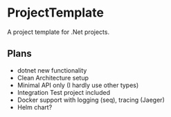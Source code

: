 # ProjectTemplate

A project template for .Net projects.

## Plans

- dotnet new functionality
- Clean Architecture setup
- Minimal API only (I hardly use other types)
- Integration Test project included
- Docker support with logging (seq), tracing (Jaeger)
- Helm chart?
